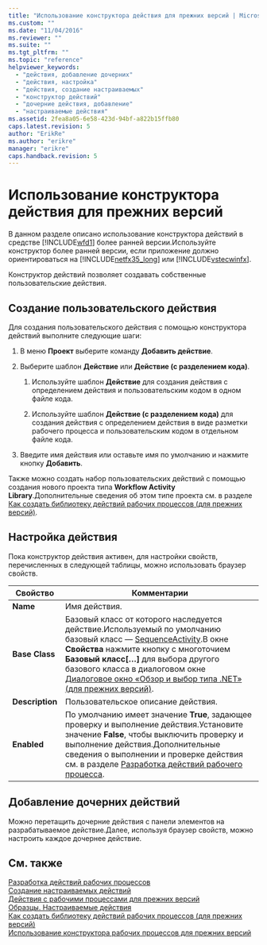 ```yaml
---
title: "Использование конструктора действия для прежних версий | Microsoft Docs"
ms.custom: ""
ms.date: "11/04/2016"
ms.reviewer: ""
ms.suite: ""
ms.tgt_pltfrm: ""
ms.topic: "reference"
helpviewer_keywords: 
  - "действия, добавление дочерних"
  - "действия, настройка"
  - "действия, создание настраиваемых"
  - "конструктор действий"
  - "дочерние действия, добавление"
  - "настраиваемые действия"
ms.assetid: 2fea8a05-6e58-423d-94bf-a822b15ffb80
caps.latest.revision: 5
author: "ErikRe"
ms.author: "erikre"
manager: "erikre"
caps.handback.revision: 5
---
```

# Использование конструктора действия для прежних версий
В данном разделе описано использование конструктора действий в средстве [!INCLUDE[wfd1](../workflow-designer/includes/wfd1_md.md)] более ранней версии.Используйте конструктор более ранней версии, если приложение должно ориентироваться на [!INCLUDE[netfx35_long](../workflow-designer/includes/netfx35_long_md.md)] или [!INCLUDE[vstecwinfx](../workflow-designer/includes/vstecwinfx_md.md)].  
  
 Конструктор действий позволяет создавать собственные пользовательские действия.  
  
## Создание пользовательского действия  
 Для создания пользовательского действия с помощью конструктора действий выполните следующие шаги:  
  
1.  В меню **Проект** выберите команду **Добавить действие**.  
  
2.  Выберите шаблон **Действие** или **Действие \(с разделением кода\)**.  
  
    1.  Используйте шаблон **Действие** для создания действия с определением действия и пользовательским кодом в одном файле кода.  
  
    2.  Используйте шаблон **Действие \(с разделением кода\)** для создания действия с определением действия в виде разметки рабочего процесса и пользовательским кодом в отдельном файле кода.  
  
3.  Введите имя действия или оставьте имя по умолчанию и нажмите кнопку **Добавить**.  
  
 Также можно создать набор пользовательских действий с помощью создания нового проекта типа **Workflow Activity Library**.Дополнительные сведения об этом типе проекта см. в разделе [Как создать библиотеку действий рабочих процессов \(для прежних версий\)](../Topic/How%20to:%20Create%20a%20Workflow%20Activity%20Library%20\(Legacy\).md).  
  
## Настройка действия  
 Пока конструктор действия активен, для настройки свойств, перечисленных в следующей таблицы, можно использовать браузер свойств.  
  
|Свойство|Комментарии|  
|--------------|-----------------|  
|**Name**|Имя действия.|  
|**Base Class**|Базовый класс от которого наследуется действие.Используемый по умолчанию базовый класс — [SequenceActivity](http://go.microsoft.com/fwlink?LinkID=65020).В окне **Свойства** нажмите кнопку с многоточием **Базовый класс\[…\]** для выбора другого базового класса в диалоговом окне [Диалоговое окно «Обзор и выбор типа .NET» \(для прежних версий\)](../workflow-designer/browse-and-select-a-dotnet-type-dialog-box-legacy.md).|  
|**Description**|Пользовательское описание действия.|  
|**Enabled**|По умолчанию имеет значение **True**, задающее проверку и выполнение действия.Установите значение **False**, чтобы выключить проверку и выполнение действия.Дополнительные сведения о выполнении и проверке действия см. в разделе [Разработка действий рабочего процесса](http://go.microsoft.com/fwlink?LinkID=65024).|  
  
## Добавление дочерних действий  
 Можно перетащить дочерние действия с панели элементов на разрабатываемое действие.Далее, используя браузер свойств, можно настроить каждое дочернее действие.  
  
## См. также  
 [Разработка действий рабочих процессов](http://go.microsoft.com/fwlink?LinkID=65024)   
 [Создание настраиваемых действий](http://go.microsoft.com/fwlink?LinkID=65021)   
 [Действия с рабочими процессами для прежних версий](../workflow-designer/legacy-workflow-activities.md)   
 [Образцы. Настраиваемые действия](http://go.microsoft.com/fwlink?LinkID=65022)   
 [Как создать библиотеку действий рабочих процессов \(для прежних версий\)](../Topic/How%20to:%20Create%20a%20Workflow%20Activity%20Library%20\(Legacy\).md)   
 [Использование конструктора рабочих процессов для прежних версий](../workflow-designer/using-the-legacy-workflow-designer.md)